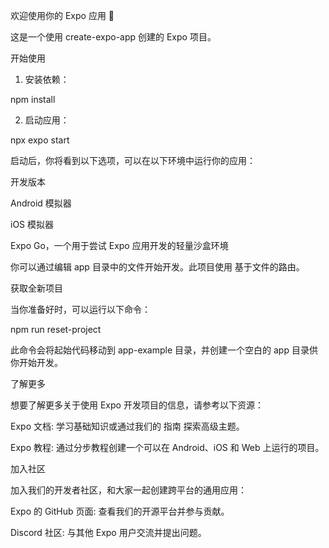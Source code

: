 欢迎使用你的 Expo 应用 👋

这是一个使用 create-expo-app 创建的 Expo 项目。

开始使用

1. 安装依赖：

npm install


2. 启动应用：

npx expo start

启动后，你将看到以下选项，可以在以下环境中运行你的应用：

开发版本

Android 模拟器

iOS 模拟器

Expo Go，一个用于尝试 Expo 应用开发的轻量沙盒环境




你可以通过编辑 app 目录中的文件开始开发。此项目使用 基于文件的路由。

获取全新项目

当你准备好时，可以运行以下命令：

npm run reset-project

此命令会将起始代码移动到 app-example 目录，并创建一个空白的 app 目录供你开始开发。

了解更多

想要了解更多关于使用 Expo 开发项目的信息，请参考以下资源：

Expo 文档: 学习基础知识或通过我们的 指南 探索高级主题。

Expo 教程: 通过分步教程创建一个可以在 Android、iOS 和 Web 上运行的项目。


加入社区

加入我们的开发者社区，和大家一起创建跨平台的通用应用：

Expo 的 GitHub 页面: 查看我们的开源平台并参与贡献。

Discord 社区: 与其他 Expo 用户交流并提出问题。



